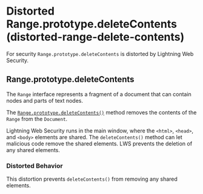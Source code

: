 # Distorted Range.prototype.deleteContents (distorted-range-delete-contents)

For security `Range.prototype.deleteContents` is distorted by Lightning Web Security.

<!-- START generated embed: @locker/distortion/src/Range/docs/deleteContents-value.md -->
## Range.prototype.deleteContents

The `Range` interface represents a fragment of a document that can contain nodes and parts of text nodes.

The [`Range.prototype.deleteContents()`](https://developer.mozilla.org/en-US/docs/Web/API/Range/deleteContents) method removes the contents of the `Range` from the `Document`.

Lightning Web Security runs in the main window, where the `<html>`, `<head>`, and `<body>` elements are shared. The `deleteContents()` method can let malicious code remove the shared elements. LWS prevents the deletion of any shared elements.

### Distorted Behavior

This distortion prevents `deleteContents()` from removing any shared elements.
<!-- END generated embed, please keep comment -->
